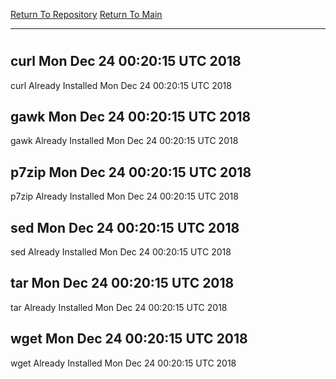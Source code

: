 [Return To Repository](https://github.com/deathbybandaid/piholeparser/)
[Return To Main](https://github.com/deathbybandaid/piholeparser/blob/master/RecentRunLogs/Mainlog.md)
____________________________________
# 
## curl Mon Dec 24 00:20:15 UTC 2018
curl Already Installed Mon Dec 24 00:20:15 UTC 2018
## gawk Mon Dec 24 00:20:15 UTC 2018
gawk Already Installed Mon Dec 24 00:20:15 UTC 2018
## p7zip Mon Dec 24 00:20:15 UTC 2018
p7zip Already Installed Mon Dec 24 00:20:15 UTC 2018
## sed Mon Dec 24 00:20:15 UTC 2018
sed Already Installed Mon Dec 24 00:20:15 UTC 2018
## tar Mon Dec 24 00:20:15 UTC 2018
tar Already Installed Mon Dec 24 00:20:15 UTC 2018
## wget Mon Dec 24 00:20:15 UTC 2018
wget Already Installed Mon Dec 24 00:20:15 UTC 2018
